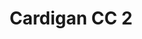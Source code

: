 ---
title: "Cardigan CC 2"
categories: ["Women","Women/Cardigans"]
images: ["./P05A7058.JPG","./P05A7060.JPG"]
---